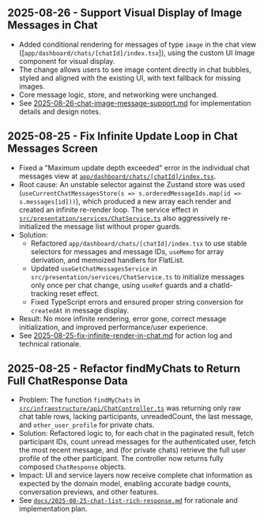 ## 2025-08-26 - Support Visual Display of Image Messages in Chat

- Added conditional rendering for messages of type `image` in the chat view ([`app/dashboard/chats/[chatId]/index.tsx`]), using the custom UI Image component for visual display.
- The change allows users to see image content directly in chat bubbles, styled and aligned with the existing UI, with text fallback for missing images.
- Core message logic, store, and networking were unchanged.
- See [2025-08-26-chat-image-message-support.md](2025-08-26-chat-image-message-support.md) for implementation details and design notes.

## 2025-08-25 - Fix Infinite Update Loop in Chat Messages Screen

- Fixed a "Maximum update depth exceeded" error in the individual chat messages view at [`app/dashboard/chats/[chatId]/index.tsx`](app/dashboard/chats/[chatId]/index.tsx).
- Root cause: An unstable selector against the Zustand store was used (`useCurrentChatMessagesStore(s => s.orderedMessageIds.map(id => s.messages[id]))`), which produced a new array each render and created an infinite re-render loop. The service effect in [`src/presentation/services/ChatService.ts`](src/presentation/services/ChatService.ts) also aggressively re-initialized the message list without proper guards.
- Solution:
  - Refactored `app/dashboard/chats/[chatId]/index.tsx` to use stable selectors for messages and message IDs, `useMemo` for array derivation, and memoized handlers for FlatList.
  - Updated `useGetChatMessagesService` in `src/presentation/services/ChatService.ts` to initialize messages only once per chat change, using `useRef` guards and a chatId-tracking reset effect.
  - Fixed TypeScript errors and ensured proper string conversion for `createdAt` in message display.
- Result: No more infinite rendering, error gone, correct message initialization, and improved performance/user experience.
- See [2025-08-25-fix-infinite-render-in-chat.md](2025-08-25-fix-infinite-render-in-chat.md) for action log and technical rationale.

## 2025-08-25 - Refactor findMyChats to Return Full ChatResponse Data

- Problem: The function `findMyChats` in [`src/infraestructure/api/ChatController.ts`](../src/infraestructure/api/ChatController.ts) was returning only raw chat table rows, lacking participants, unreadedCount, the last message, and `other_user_profile` for private chats.
- Solution: Refactored logic to, for each chat in the paginated result, fetch participant IDs, count unread messages for the authenticated user, fetch the most recent message, and (for private chats) retrieve the full user profile of the other participant. The controller now returns fully composed `ChatResponse` objects.
- Impact: UI and service layers now receive complete chat information as expected by the domain model, enabling accurate badge counts, conversation previews, and other features.
- See [`docs/2025-08-25-chat-list-rich-response.md`](2025-08-25-chat-list-rich-response.md) for rationale and implementation plan.
